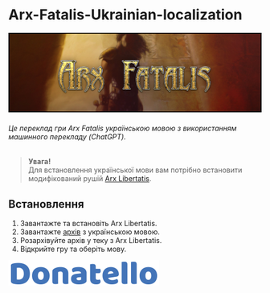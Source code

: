 # Arx-Fatalis-Ukrainian-localization
![Alt text](Assets/dev_assets/Arx%20Fatalis.png)

###### Це переклад гри Arx Fatalis українською мовою з використанням машинного перекладу (ChatGPT).

> **Увага!**  
> Для встановлення української мови вам потрібно встановити модифікований рушій [Arx Libertatis](https://arx-libertatis.org).

## Встановлення
1. Завантажте та встановіть Arx Libertatis.  
2. Завантажте [архів](https://github.com/EYELESS-UA/Arx-Libertatis-Ukrainian-localization/releases/tag/v1.0.0) з українською мовою.
3. Розархівуйте архів у теку з Arx Libertatis.
4. Відкрийте гру та оберіть мову.

[![alt](https://github.com/EYELESS-UA/EYELESS-UA/blob/main/assets/img/donatello_300x50.png?raw=true)](https://donatello.to/LGamesStudio)